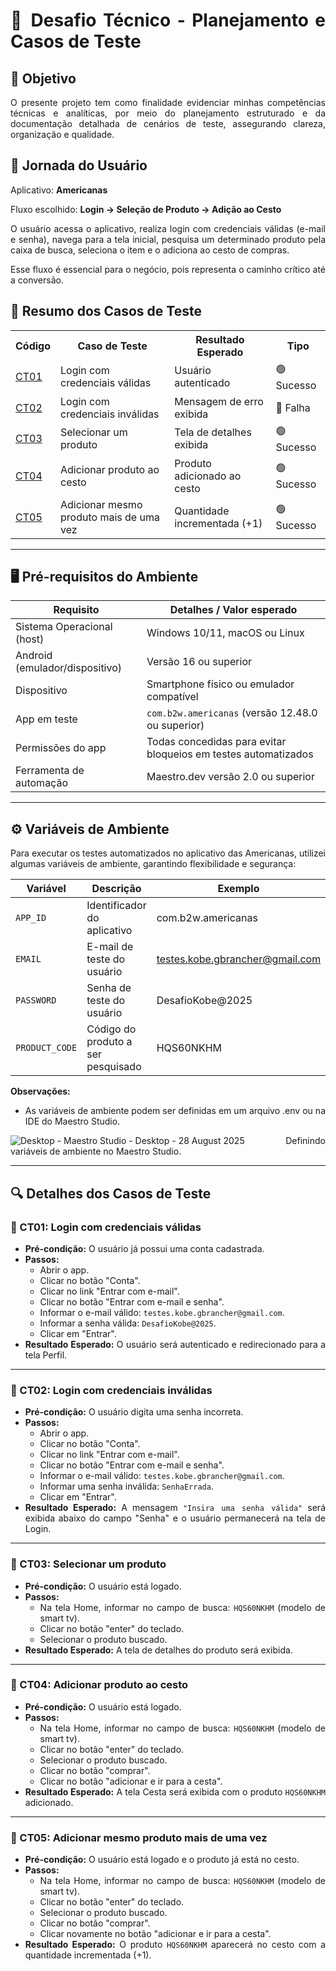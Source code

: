 <div align="justify">

# 📌 Desafio Técnico - Planejamento e Casos de Teste

## 🎯 Objetivo
O presente projeto tem como finalidade evidenciar minhas competências técnicas e analíticas, por meio do planejamento estruturado e da documentação detalhada de cenários de teste, assegurando clareza, organização e qualidade.

## 🚀 Jornada do Usuário
Aplicativo: <b>Americanas</b>

Fluxo escolhido: <b>Login → Seleção de Produto → Adição ao Cesto</b>

<p>O usuário acessa o aplicativo, realiza login com credenciais válidas (e-mail e senha), navega para a tela inicial, pesquisa um determinado produto pela caixa de busca, seleciona o item e o adiciona ao cesto de compras.</p>

<p>Esse fluxo é essencial para o negócio, pois representa o caminho crítico até a conversão.</p>

## 🧪 Resumo dos Casos de Teste

<table>
  <tr>
    <th>Código</th>
    <th>Caso de Teste</th>
    <th>Resultado Esperado</th>
    <th>Tipo</th>
  </tr>
  <tr>
    <td><a href="#ct01">CT01</a></td>
    <td>Login com credenciais válidas</td>
    <td>Usuário autenticado</td>
    <td>🟢 Sucesso</td>
  </tr>
  <tr>
    <td><a href="#ct02">CT02</a></td>
    <td>Login com credenciais inválidas</td>
    <td>Mensagem de erro exibida</td>
    <td>🔴 Falha</td>
  </tr>
  <tr>
    <td><a href="#ct03">CT03</a></td>
    <td>Selecionar um produto</td>
    <td>Tela de detalhes exibida</td>
    <td>🟢 Sucesso</td>
  </tr>
  <tr>
    <td><a href="#ct04">CT04</a></td>
    <td>Adicionar produto ao cesto</td>
    <td>Produto adicionado ao cesto</td>
    <td>🟢 Sucesso</td>
  </tr>
  <tr>
    <td><a href="#ct05">CT05</a></td>
    <td>Adicionar mesmo produto mais de uma vez</td>
    <td>Quantidade incrementada (+1)</td>
    <td>🟢 Sucesso</td>
  </tr>
</table>

---

## 🖥️ Pré-requisitos do Ambiente

| Requisito | Detalhes / Valor esperado |
|-----------|--------------------------|
| Sistema Operacional (host) |	Windows 10/11, macOS ou Linux |
| Android (emulador/dispositivo) | Versão 16 ou superior |
| Dispositivo |	Smartphone físico ou emulador compatível |
| App em teste | `com.b2w.americanas` (versão 12.48.0 ou superior) |
| Permissões do app | Todas concedidas para evitar bloqueios em testes automatizados |
| Ferramenta de automação | Maestro.dev versão 2.0 ou superior |

---

## ⚙️ Variáveis de Ambiente

Para executar os testes automatizados no aplicativo das Americanas, utilizei algumas variáveis de ambiente, garantindo flexibilidade e segurança:

| Variável | Descrição | Exemplo |
|----------|-----------|---------|
| `APP_ID` | Identificador do aplicativo | com.b2w.americanas |
| `EMAIL` | E-mail de teste do usuário | testes.kobe.gbrancher@gmail.com |
| `PASSWORD` | Senha de teste do usuário | DesafioKobe@2025 |
| `PRODUCT_CODE` | Código do produto a ser pesquisado | HQS60NKHM |

**Observações:**  
- As variáveis de ambiente podem ser definidas em um arquivo .env ou na IDE do Maestro Studio.

![Desktop - Maestro Studio - Desktop - 28 August 2025](https://github.com/user-attachments/assets/3a3aac62-596e-4fe9-8a5d-3c94eeb2736b)
Definindo variáveis de ambiente no Maestro Studio.

---

## 🔍 Detalhes dos Casos de Teste

### <div id="ct01">📝 CT01: Login com credenciais válidas</div>
- **Pré-condição:** O usuário já possui uma conta cadastrada.
- **Passos:**
  - Abrir o app.
  - Clicar no botão "Conta".
  - Clicar no link "Entrar com e-mail".
  - Clicar no botão "Entrar com e-mail e senha".
  - Informar o e-mail válido: `testes.kobe.gbrancher@gmail.com`.
  - Informar a senha válida: `DesafioKobe@2025`.
  - Clicar em "Entrar".
- **Resultado Esperado:** O usuário será autenticado e redirecionado para a tela Perfil.

---

### <div id="ct02">📝 CT02: Login com credenciais inválidas</div>
- **Pré-condição:** O usuário digita uma senha incorreta.
- **Passos:**
  - Abrir o app.
  - Clicar no botão "Conta".
  - Clicar no link "Entrar com e-mail".
  - Clicar no botão "Entrar com e-mail e senha".
  - Informar o e-mail válido: `testes.kobe.gbrancher@gmail.com`.
  - Informar uma senha inválida: `SenhaErrada`.
  - Clicar em "Entrar".
- **Resultado Esperado:** A mensagem `"Insira uma senha válida"` será exibida abaixo do campo "Senha" e o usuário permanecerá na tela de Login.

---

### <div id="ct03">📝 CT03: Selecionar um produto</div>
- **Pré-condição:** O usuário está logado.
- **Passos:**
  - Na tela Home, informar no campo de busca: `HQS60NKHM` (modelo de smart tv).
  - Clicar no botão "enter" do teclado.
  - Selecionar o produto buscado.
- **Resultado Esperado:** A tela de detalhes do produto será exibida.

---

### <div id="ct04">📝 CT04: Adicionar produto ao cesto</div>
- **Pré-condição:** O usuário está logado.
- **Passos:**
  - Na tela Home, informar no campo de busca: `HQS60NKHM` (modelo de smart tv).
  - Clicar no botão "enter" do teclado.
  - Selecionar o produto buscado.
  - Clicar no botão "comprar".
  - Clicar no botão "adicionar e ir para a cesta".
- **Resultado Esperado:** A tela Cesta será exibida com o produto `HQS60NKHM` adicionado.

---

### <div id="ct05">📝 CT05: Adicionar mesmo produto mais de uma vez</div>
- **Pré-condição:** O usuário está logado e o produto já está no cesto.
- **Passos:**
  - Na tela Home, informar no campo de busca: `HQS60NKHM` (modelo de smart tv).
  - Clicar no botão "enter" do teclado.
  - Selecionar o produto buscado.
  - Clicar no botão "comprar".
  - Clicar novamente no botão "adicionar e ir para a cesta".
- **Resultado Esperado:** O produto `HQS60NKHM` aparecerá no cesto com a quantidade incrementada (+1).

</div>
